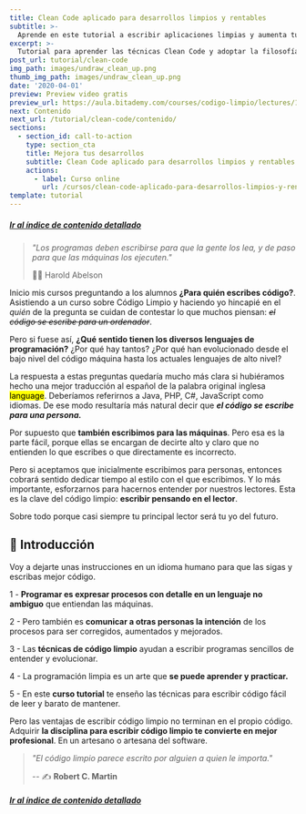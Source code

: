 ```yaml
---
title: Clean Code aplicado para desarrollos limpios y rentables
subtitle: >-
  Aprende en este tutorial a escribir aplicaciones limpias y aumenta tu valor.
excerpt: >-
  Tutorial para aprender las técnicas Clean Code y adoptar la filosofía Software Craftmanship.
post_url: tutorial/clean-code
img_path: images/undraw_clean_up.png
thumb_img_path: images/undraw_clean_up.png
date: '2020-04-01'
preview: Preview video gratis
preview_url: https://aula.bitademy.com/courses/codigo-limpio/lectures/13651775
next: Contenido
next_url: /tutorial/clean-code/contenido/
sections:
  - section_id: call-to-action
    type: section_cta
    title: Mejora tus desarrollos
    subtitle: Clean Code aplicado para desarrollos limpios y rentables.
    actions:
      - label: Curso online
        url: /cursos/clean-code-aplicado-para-desarrollos-limpios-y-rentables/
template: tutorial
---
```


##### [Ir al índice de contenido detallado](/tutorial/clean-code/contenido/)

> _"Los programas deben escribirse para que la gente los lea, y de paso para que las máquinas los ejecuten."_
>
> ✍🏼 Harold Abelson

Inicio mis cursos preguntando a los alumnos **¿Para quién escribes código?**. Asistiendo a un curso sobre Código Limpio y haciendo yo hincapié en el _quién_ de la pregunta se cuidan de contestar lo que muchos piensan: ~~_el código se escribe para un ordenador_~~.

Pero si fuese así, **¿Qué sentido tienen los diversos lenguajes de programación?** ¿Por qué hay tantos? ¿Por qué han evolucionado desde el bajo nivel del código máquina hasta los actuales lenguajes de alto nivel?

La respuesta a estas preguntas quedaría mucho más clara si hubiéramos hecho una mejor traducción al español de la palabra original inglesa <mark>language</mark>. Deberíamos referirnos a Java, PHP, C#, JavaScript como idiomas. De ese modo resultaría más natural decir que **_el código se escribe para una persona._**

Por supuesto que **también escribimos para las máquinas**. Pero esa es la parte fácil, porque ellas se encargan de decirte alto y claro que no entienden lo que escribes o que directamente es incorrecto.

Pero si aceptamos que inicialmente escribimos para personas, entonces cobrará sentido dedicar tiempo al estilo con el que escribimos. Y lo más importante, esforzarnos para hacernos entender por nuestros lectores. Esta es la clave del código limpio: **escribir pensando en el lector**.

Sobre todo porque casi siempre tu principal lector será tu yo del futuro.

## 🏁 Introducción

Voy a dejarte unas instrucciones en un idioma humano para que las sigas y escribas mejor código.

1 - **Programar es expresar procesos con detalle en un lenguaje no ambiguo** que entiendan las máquinas.

2 - Pero también es **comunicar a otras personas la intención** de los procesos para ser corregidos, aumentados y mejorados.

3 - Las **técnicas de código limpio** ayudan a escribir programas sencillos de entender y evolucionar.

4 - La programación limpia es un arte que **se puede aprender y practicar.**

5 - En este **curso tutorial** te enseño las técnicas para escribir código fácil de leer y barato de mantener.

Pero las ventajas de escribir código limpio no terminan en el propio código. Adquirir **la disciplina para escribir código limpio te convierte en mejor profesional**. En un artesano o artesana del software.

> _"El código limpio parece escrito por alguien a quien le importa."_
>
> -- ✍️ **Robert C. Martin**

##### [Ir al índice de contenido detallado](/tutorial/clean-code/contenido/)
